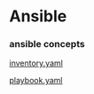 # Ansible
### ansible concepts
   [inventory.yaml](./ansible_concepts/inventory.yaml)
   <!--  -->
   [playbook.yaml](./ansible_concepts/playbook.yaml)
